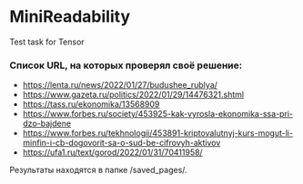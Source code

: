 # MiniReadability
Test task for Tensor





### Список URL, на которых проверял своё решение:
* https://lenta.ru/news/2022/01/27/budushee_rublya/
* https://www.gazeta.ru/politics/2022/01/29/14476321.shtml
* https://tass.ru/ekonomika/13568909
* https://www.forbes.ru/society/453925-kak-vyrosla-ekonomika-ssa-pri-dzo-bajdene
* https://www.forbes.ru/tekhnologii/453891-kriptovalutnyj-kurs-mogut-li-minfin-i-cb-dogovorit-sa-o-sud-be-cifrovyh-aktivov
* https://ufa1.ru/text/gorod/2022/01/31/70411958/

Результаты находятся в папке /saved_pages/.